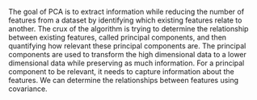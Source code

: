 The goal of PCA is to extract information while reducing the number of features from a dataset by identifying which existing features relate to another. The crux of the algorithm is trying to determine the relationship between existing features, called principal components, and then quantifying how relevant these principal components are. The principal components are used to transform the high dimensional data to a lower dimensional data while preserving as much information. For a principal component to be relevant, it needs to capture information about the features. We can determine the relationships between features using covariance.
